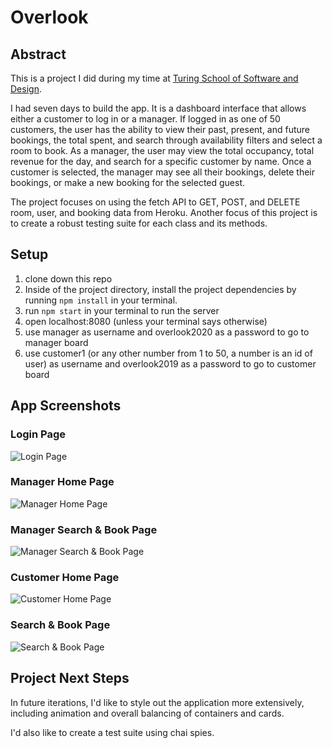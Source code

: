 # Overlook

## Abstract
This is a project I did during my time at [Turing School of Software and Design](https://turing.io/).

I had seven days to build the app. It is a dashboard interface that allows either a customer to log in or a manager. If logged in as one of 50 customers, the user has the ability to view their past, present, and future bookings, the total spent, and search through availability filters and select a room to book. As a manager, the user may view the total occupancy, total revenue for the day, and search for a specific customer by name. Once a customer is selected, the manager may see all their bookings, delete their bookings, or make a new booking for the selected guest.

The project focuses on using the fetch API to GET, POST, and DELETE room, user, and booking data from Heroku. Another focus of this project is to create a robust testing suite for each class and its methods.

## Setup
1. clone down this repo
2. Inside of the project directory, install the project dependencies by running ```npm install``` in your terminal.
3. run ```npm start``` in your terminal to run the server
4. open localhost:8080 (unless your terminal says otherwise)
5. use manager as username and overlook2020 as a password to go to manager board
6. use customer1 (or any other number from 1 to 50, a number is an id of user) as username and overlook2019 as a password to go to customer board

## App Screenshots
### Login Page
![Login Page](https://i.postimg.cc/zXhqb96D/Screen-Shot-2020-04-22-at-8-26-48-AM.png)
### Manager Home Page
![Manager Home Page](https://i.postimg.cc/gjQRMfHk/Screen-Shot-2020-04-22-at-8-27-10-AM.png)
### Manager Search & Book Page
![Manager Search & Book Page](https://i.postimg.cc/sxv74VSN/Screen-Shot-2020-04-22-at-8-27-27-AM.pngot)
### Customer Home Page
![Customer Home Page](https://i.postimg.cc/d0j2qNw4/Screen-Shot-2020-04-22-at-8-27-45-AM.png)
### Search & Book Page
![Search & Book Page](https://i.postimg.cc/X7tcxysc/Screen-Shot-2020-04-22-at-8-29-54-AM.png)

## Project Next Steps
In future iterations, I'd like to style out the application more extensively, including animation and overall balancing of containers and cards.

I'd also like to create a test suite using chai spies.
